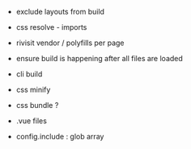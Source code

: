 - exclude layouts from build
- css resolve - imports


- rivisit vendor / polyfills per page
- ensure build is happening after all files are loaded
- cli build
- css minify
- css bundle ?


- .vue files
- config.include : glob array
